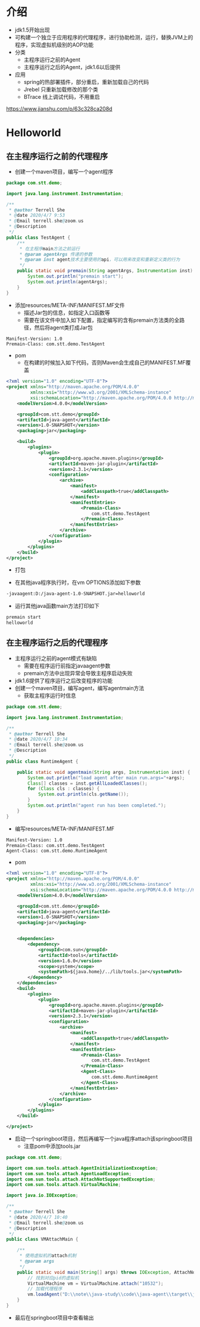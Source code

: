 # 介绍

- jdk1.5开始出现
- 可构建一个独立于应用程序的代理程序，进行协助检测，运行，替换JVM上的程序，实现虚拟机级别的AOP功能
- 分类
  - 主程序运行之前的Agent
  - 主程序运行之后的Agent，jdk1.6以后提供
- 应用
  - spring的热部署插件，部分重启，重新加载自己的代码
  - Jrebel 只重新加载修改的那个类
  - BTrace 线上调试代码，不用重启

https://www.jianshu.com/p/63c328ca208d

# Helloworld



## 在主程序运行之前的代理程序

- 创建一个maven项目，编写一个agent程序

```java
package com.stt.demo;

import java.lang.instrument.Instrumentation;

/**
 * @author Terrell She
 * @date 2020/4/7 9:53
 * @Email terrell.she@zoom.us
 * @Description
 */
public class TestAgent {
	/**
	 * 在主程序main方法之前运行
	 * @param agentArgs 传递的参数
	 * @param inst agent技术主要使用的api，可以用来改变和重新定义类的行为
	 */
	public static void premain(String agentArgs, Instrumentation inst) {
		System.out.println("premain start");
		System.out.println(agentArgs);
	}
}
```
- 添加resources/META-INF/MANIFEST.MF文件
  - 描述Jar包的信息，如指定入口函数等
  - 需要在该文件中加入如下配置，指定编写的含有premain方法类的全路径，然后将agent类打成Jar包

```txt
Manifest-Version: 1.0
Premain-Class: com.stt.demo.TestAgent

```

- pom
  - 在构建的时候加入如下代码，否则Maven会生成自己的MANIFEST.MF覆盖

```xml
<?xml version="1.0" encoding="UTF-8"?>
<project xmlns="http://maven.apache.org/POM/4.0.0"
         xmlns:xsi="http://www.w3.org/2001/XMLSchema-instance"
         xsi:schemaLocation="http://maven.apache.org/POM/4.0.0 http://maven.apache.org/xsd/maven-4.0.0.xsd">
    <modelVersion>4.0.0</modelVersion>

    <groupId>com.stt.demo</groupId>
    <artifactId>java-agent</artifactId>
    <version>1.0-SNAPSHOT</version>
    <packaging>jar</packaging>

    <build>
        <plugins>
            <plugin>
                <groupId>org.apache.maven.plugins</groupId>
                <artifactId>maven-jar-plugin</artifactId>
                <version>2.3.1</version>
                <configuration>
                    <archive>
                        <manifest>
                            <addClasspath>true</addClasspath>
                        </manifest>
                        <manifestEntries>
                            <Premain-Class>
                                com.stt.demo.TestAgent
                            </Premain-Class>
                        </manifestEntries>
                    </archive>
                </configuration>
            </plugin>
        </plugins>
    </build>
</project>
```

- 打包

- 在其他java程序执行时，在vm OPTIONS添加如下参数

```bash
-javaagent:D:/java-agent-1.0-SNAPSHOT.jar=helloworld
```

- 运行其他java函数main方法打印如下

```txt
premain start
helloworld
```



## 在主程序运行之后的代理程序

- 主程序运行之前的agent模式有缺陷
  - 需要在程序运行前指定javaagent参数
  - premain方法中出现异常会导致主程序启动失败
- jdk1.6提供了程序运行之后改变程序的功能
- 创建一个maven项目，编写agent，编写agentmain方法
  - 获取主程序运行时信息

```java
package com.stt.demo;

import java.lang.instrument.Instrumentation;

/**
 * @author Terrell She
 * @date 2020/4/7 10:34
 * @Email terrell.she@zoom.us
 * @Description
 */
public class RuntimeAgent {

	public static void agentmain(String args, Instrumentation inst) {
		System.out.println("load agent after main run.args="+args);
		Class[] classes = inst.getAllLoadedClasses();
		for (Class cls : classes) {
			System.out.println(cls.getName());
		}
		System.out.println("agent run has been completed.");
	}
}
```

- 编写resources/META-INF/MANIFEST.MF

```txt
Manifest-Version: 1.0
Premain-Class: com.stt.demo.TestAgent
Agent-Class: com.stt.demo.RuntimeAgent

```

- pom

```xml
<?xml version="1.0" encoding="UTF-8"?>
<project xmlns="http://maven.apache.org/POM/4.0.0"
         xmlns:xsi="http://www.w3.org/2001/XMLSchema-instance"
         xsi:schemaLocation="http://maven.apache.org/POM/4.0.0 http://maven.apache.org/xsd/maven-4.0.0.xsd">
    <modelVersion>4.0.0</modelVersion>

    <groupId>com.stt.demo</groupId>
    <artifactId>java-agent</artifactId>
    <version>1.0-SNAPSHOT</version>
    <packaging>jar</packaging>


    <dependencies>
        <dependency>
            <groupId>com.sun</groupId>
            <artifactId>tools</artifactId>
            <version>1.6.0</version>
            <scope>system</scope>
            <systemPath>${java.home}/../lib/tools.jar</systemPath>
        </dependency>
    </dependencies>
    <build>
        <plugins>
            <plugin>
                <groupId>org.apache.maven.plugins</groupId>
                <artifactId>maven-jar-plugin</artifactId>
                <version>2.3.1</version>
                <configuration>
                    <archive>
                        <manifest>
                            <addClasspath>true</addClasspath>
                        </manifest>
                        <manifestEntries>
                            <Premain-Class>
                                com.stt.demo.TestAgent
                            </Premain-Class>
                            <Agent-Class>
                                com.stt.demo.RuntimeAgent
                            </Agent-Class>
                        </manifestEntries>
                    </archive>
                </configuration>
            </plugin>
        </plugins>
    </build>

</project>
```

- 启动一个springboot项目，然后再编写一个java程序attach该springboot项目
  - 注意pom中添加tools.jar

```java
package com.stt.demo;

import com.sun.tools.attach.AgentInitializationException;
import com.sun.tools.attach.AgentLoadException;
import com.sun.tools.attach.AttachNotSupportedException;
import com.sun.tools.attach.VirtualMachine;

import java.io.IOException;

/**
 * @author Terrell She
 * @date 2020/4/7 10:40
 * @Email terrell.she@zoom.us
 * @Description
 */
public class VMAttachMain {

	/**
	 * 使用虚拟机的attach机制
	 * @param args
	 */
	public static void main(String[] args) throws IOException, AttachNotSupportedException, AgentLoadException, AgentInitializationException {
        // 找到对应pid的虚拟机
		VirtualMachine vm = VirtualMachine.attach("10532");
        // 加载代理程序
		vm.loadAgent("D:\\note\\java-study\\code\\java-agent\\target\\java-agent-1.0-SNAPSHOT.jar");
	}
}
```

- 最后在springboot项目中查看输出